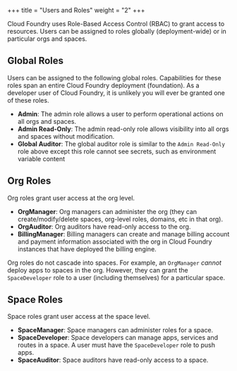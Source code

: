 +++
title = "Users and Roles"
weight = "2"
+++

Cloud Foundry uses Role-Based Access Control (RBAC) to grant access to resources. Users can be assigned to roles globally (deployment-wide) or in particular orgs and spaces.

## Global Roles

Users can be assigned to the following global roles. Capabilities for these roles span an entire Cloud Foundry deployment (foundation). As a developer user of Cloud Foundry, it is unlikely you will ever be granted one of these roles. 

* **Admin**: The admin role allows a user to perform operational actions on all orgs and spaces.
* **Admin Read-Only**: The admin read-only role allows visibility into all orgs and spaces without modification.
* **Global Auditor**: The global auditor role is similar to the `Admin Read-Only` role above except this role cannot see secrets, such as environment variable content 

## Org Roles

Org roles grant user access at the org level. 

* **OrgManager**: Org managers can administer the org (they can create/modify/delete spaces, org-level roles, domains, etc in that org). 
* **OrgAuditor**: Org auditors have read-only access to the org.
* **BillingManager**: Billing managers can create and manage billing account and payment information associated with the org in Cloud Foundry instances that have deployed the billing engine.

Org roles do not cascade into spaces. For example, an `OrgManager` *cannot* deploy apps to spaces in the org. However, they can grant the `SpaceDeveloper` role to a user (including themselves) for a particular space.

## Space Roles

Space roles grant user access at the space level.

* **SpaceManager**: Space managers can administer roles for a space.
* **SpaceDeveloper**: Space developers can manage apps, services and routes in a space. A user must have the `SpaceDeveloper` role to push apps.
* **SpaceAuditor**: Space auditors have read-only access to a space.
